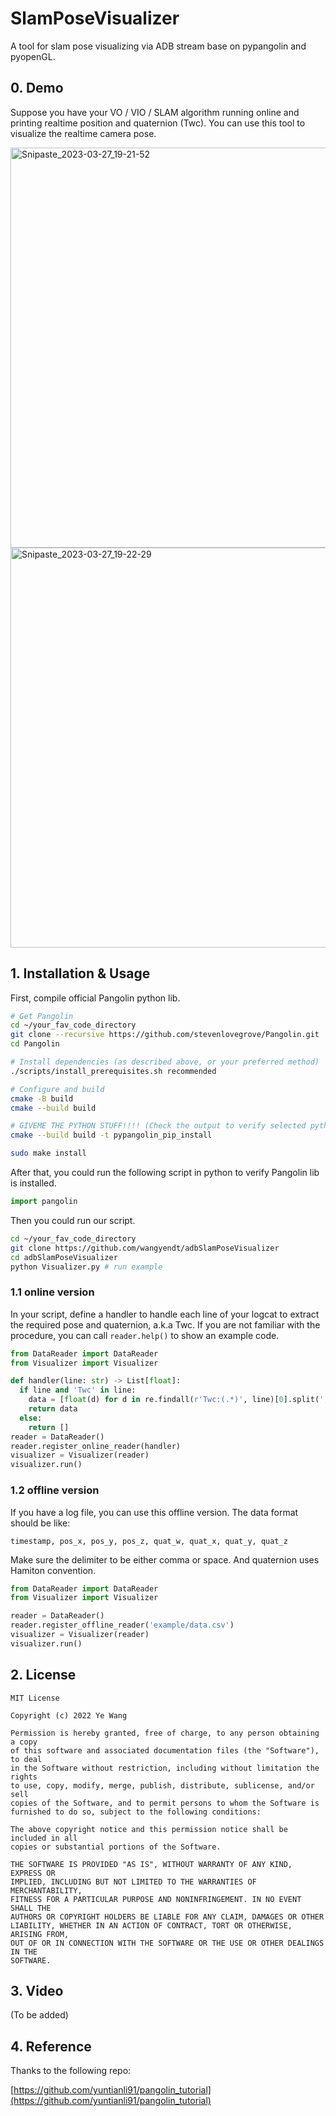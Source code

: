 # SlamPoseVisualizer
 A tool for slam pose visualizing via ADB stream base on pypangolin and pyopenGL.

## 0. Demo

Suppose you have your VO / VIO / SLAM algorithm running online and printing realtime position and quaternion (Twc). You can use this tool to visualize the realtime camera pose. 


<img width="640" alt="Snipaste_2023-03-27_19-21-52" src="https://user-images.githubusercontent.com/18455758/227927883-cfb4aaf5-3d41-4567-b66e-fec43d85e2bc.png">

<img width="640" alt="Snipaste_2023-03-27_19-22-29" src="https://user-images.githubusercontent.com/18455758/227927900-cc13d92a-a0ac-47e5-8044-fbcfdeb523de.png">

## 1. Installation & Usage

First, compile official Pangolin python lib.

```bash
# Get Pangolin
cd ~/your_fav_code_directory
git clone --recursive https://github.com/stevenlovegrove/Pangolin.git
cd Pangolin

# Install dependencies (as described above, or your preferred method)
./scripts/install_prerequisites.sh recommended

# Configure and build
cmake -B build
cmake --build build

# GIVEME THE PYTHON STUFF!!!! (Check the output to verify selected python version)
cmake --build build -t pypangolin_pip_install

sudo make install
```



After that, you could run the following script in python to verify Pangolin lib is installed.

```python
import pangolin
```



Then you could run our script.

```bash
cd ~/your_fav_code_directory
git clone https://github.com/wangyendt/adbSlamPoseVisualizer
cd adbSlamPoseVisualizer
python Visualizer.py # run example
```

### 1.1 online version

In your script, define a handler to handle each line of your logcat to extract the required pose and quaternion, a.k.a Twc. If you are not familiar with the procedure, you can call ``reader.help()`` to show an example code.

```python
from DataReader import DataReader
from Visualizer import Visualizer

def handler(line: str) -> List[float]:
  if line and 'Twc' in line:
    data = [float(d) for d in re.findall(r'Twc:(.*)', line)[0].split(',')]
    return data
  else:
    return []
reader = DataReader()
reader.register_online_reader(handler)
visualizer = Visualizer(reader)
visualizer.run()
```

### 1.2 offline version

If you have a log file, you can use this offline version. The data format should be like:

````
timestamp, pos_x, pos_y, pos_z, quat_w, quat_x, quat_y, quat_z
````

Make sure the delimiter to be either comma or space. And quaternion uses Hamiton convention.

```python
from DataReader import DataReader
from Visualizer import Visualizer

reader = DataReader()
reader.register_offline_reader('example/data.csv')
visualizer = Visualizer(reader)
visualizer.run()
```

## 2. License

```
MIT License

Copyright (c) 2022 Ye Wang

Permission is hereby granted, free of charge, to any person obtaining a copy
of this software and associated documentation files (the "Software"), to deal
in the Software without restriction, including without limitation the rights
to use, copy, modify, merge, publish, distribute, sublicense, and/or sell
copies of the Software, and to permit persons to whom the Software is
furnished to do so, subject to the following conditions:

The above copyright notice and this permission notice shall be included in all
copies or substantial portions of the Software.

THE SOFTWARE IS PROVIDED "AS IS", WITHOUT WARRANTY OF ANY KIND, EXPRESS OR
IMPLIED, INCLUDING BUT NOT LIMITED TO THE WARRANTIES OF MERCHANTABILITY,
FITNESS FOR A PARTICULAR PURPOSE AND NONINFRINGEMENT. IN NO EVENT SHALL THE
AUTHORS OR COPYRIGHT HOLDERS BE LIABLE FOR ANY CLAIM, DAMAGES OR OTHER
LIABILITY, WHETHER IN AN ACTION OF CONTRACT, TORT OR OTHERWISE, ARISING FROM,
OUT OF OR IN CONNECTION WITH THE SOFTWARE OR THE USE OR OTHER DEALINGS IN THE
SOFTWARE.
```

## 3. Video

(To be added)



## 4. Reference

Thanks to the following repo:

[https://github.com/yuntianli91/pangolin_tutorial](https://github.com/yuntianli91/pangolin_tutorial)
